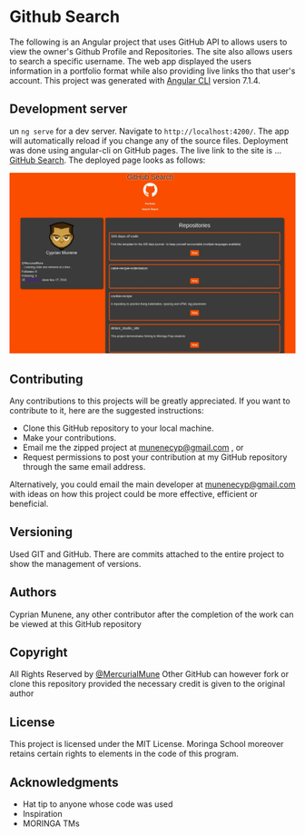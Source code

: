 # Github Search

The following is an Angular project that uses GitHub API to allows users to view the owner's Github Profile and Repositories. The site also allows users to search a specific username. The web app displayed the users information in a portfolio format while also providing live links tho that user's account.
This project was generated with [Angular CLI](https://github.com/angular/angular-cli) version 7.1.4.

## Development server

un `ng serve` for a dev server. Navigate to `http://localhost:4200/`. The app will automatically reload if you change any of the source files. Deployment was done using angular-cli on GitHub pages. The live link to the site is ... [GitHub Search](https://mercurialmune.github.io/Github/). The deployed page looks as follows:

 ![screenshot](src/assets/Screenshot.jpg)

## Contributing

Any contributions to this projects will be greatly appreciated. If you want to contribute to it, here are the suggested instructions:
* Clone this GitHub repository to your local machine.
* Make your contributions.
* Email me the zipped project at munenecyp@gmail.com , or
* Request permissions to post your contribution at my GitHub repository through the same email address.

Alternatively, you could email the main developer at munenecyp@gmail.com with ideas on how this project could be more effective, efficient or beneficial.

## Versioning
Used GIT and GitHub. There are commits attached to the entire project to show the management of versions.

## Authors

 Cyprian Munene, any other contributor after the completion of the work can be viewed at this GitHub repository

## Copyright

All Rights Reserved by [@MercurialMune](https://github.com/MercurialMune)
Other GitHub can however fork or clone this repository provided the necessary credit is given to the original author
## License

This project is licensed under the MIT License. Moringa School moreover retains certain rights to elements in the code of this program.

## Acknowledgments

* Hat tip to anyone whose code was used
* Inspiration
* MORINGA TMs
